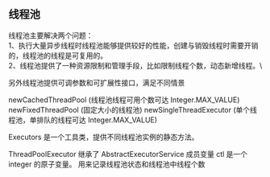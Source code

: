 ## 线程池

线程池主要解决两个问题：\
1、执行大量异步线程时线程池能够提供较好的性能，创建与销毁线程时需要开销的，线程池的线程是可复用的。\
2、线程池提供了一种资源限制和管理手段，比如限制线程个数，动态新增线程。\

另外线程池提供可调参数和可扩展性接口，满足不同情景

newCachedThreadPool (线程池线程可用个数可达 Integer.MAX_VALUE)
newFixedThreadPool (固定大小的线程池)
newSingleThreadExecutor (单个线程池，单排队的线程可达 Integer.MAX_VALUE)

Executors 是一个工具类，提供不同线程池实例的静态方法。

ThreadPoolExecutor 继承了 AbstractExecutorService 成员变量 ctl 是一个 integer 的原子变量。
用来记录线程池状态和线程池中线程个数

